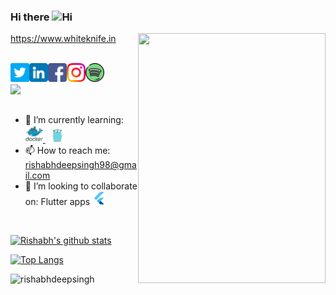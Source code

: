 ### Hi there <img alt='Hi' width="28" src="https://github.com/rishabhdeepsingh/rishabhdeepsingh/blob/master/hi.gif">
<img align="right" width="300" height="400" src="https://github.com/rishabhdeepsingh/rishabhdeepsingh/blob/master/coding_from_home.gif">

https://www.whiteknife.in

<br/>
<a href="https://twitter.com/rds_98">
	<img align="left" alt="Rishabh | Twitter" width="30px" src="icons/twitter.png" />
</a>
<a href="https://www.linkedin.com/in/rishabhdeepsingh/">
	<img align="left" alt="Rishabh's LinkdeIN" width="30px" src="icons/linkedin.png" />
</a>
<a href="https://www.facebook.com/rishabhdeepsingh98">
	<img align="left" alt="Rishabh's Facebook" width="30px" src="icons/facebook.png" />
</a>
<a href="https://www.instagram.com/rishabhdeepsingh/">
	<img align="left" alt="Rishabh's Instagram" width="30px" src="icons/instagram.png" />
</a>
<a href="https://open.spotify.com/user/mtuyfp6wnwh6b4bw2m51w0txl">
	<img align="left" alt="Rishabh's Spotify" width="30px" src="icons/spotify.png" />
</a>
<br/> <br/>

<img align="left" src="https://tryhackme-badges.s3.amazonaws.com/iamwhiteknife.png" />
<br/> <br/>

- 🌱 I’m currently learning:  &nbsp; <a href="https://www.docker.com/"><img width="28" src="https://raw.githubusercontent.com/devicons/devicon/master/icons/docker/docker-original-wordmark.svg"> </a> &nbsp; <a href="https://github.com/golang/go"> <img width="22px" src="https://raw.githubusercontent.com/devicons/devicon/master/icons/go/go-original.svg"> </a>
- 📫 How to reach me: rishabhdeepsingh98@gmail.com 
- 👯 I’m looking to collaborate on: Flutter apps <img width="22px" src="https://raw.githubusercontent.com/github/explore/master/topics/flutter/flutter.png"> 

<br />

[![Rishabh's github stats](https://github-readme-stats.vercel.app/api?username=rishabhdeepsingh&count_private=true&show_icons=true&theme=radical)](https://github.com/anuraghazra/github-readme-stats)

[![Top Langs](https://github-readme-stats.vercel.app/api/top-langs/?username=rishabhdeepsingh&layout=compact&theme=radical)](https://github.com/anuraghazra/github-readme-stats)

<p align="left"> <img src="https://komarev.com/ghpvc/?username=rishabhdeepsingh" alt="rishabhdeepsingh" /> </p>
